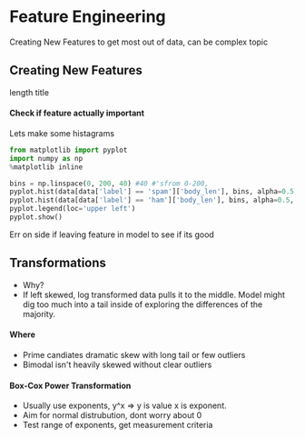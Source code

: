 # Feature Engineering
Creating New Features to get most out of data, can be complex topic

## Creating New Features
length
title

#### Check if feature actually important
Lets make some histagrams
```py
from matplotlib import pyplot
import numpy as np
%matplotlib inline

bins = np.linspace(0, 200, 40) #40 #'sfrom 0-200,
pyplot.hist(data[data['label'] == 'spam']['body_len'], bins, alpha=0.5, normed=True) #normed normalized to some scale
pyplot.hist(data[data['label'] == 'ham']['body_len'], bins, alpha=0.5, normed=True)
pyplot.legend(loc='upper left')
pyplot.show()
```
Err on side if leaving feature in model to see if its good

## Transformations
- Why?
- If left skewed, log transformed data pulls it to the middle. Model might dig too much into a tail inside of exploring the differences of the majority.

#### Where
- Prime candiates dramatic skew with long tail or few outliers
- Bimodal isn't heavily skewed without clear outliers

#### Box-Cox Power Transformation
- Usually use exponents, y^x => y is value x is exponent.
- Aim for normal distrubution, dont worry about 0 
- Test range of exponents, get measurement criteria
